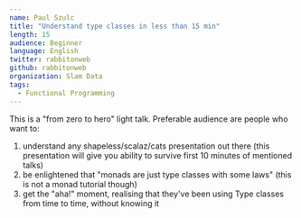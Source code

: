 ```yaml
---
name: Paul Szulc
title: "Understand type classes in less than 15 min"
length: 15
audience: Beginner
language: English
twitter: rabbitonweb
github: rabbitonweb
organization: Slam Data
tags:
  - Functional Programming
---
```

This is a "from zero to hero" light talk. Preferable audience are people who want to: 

1. understand any shapeless/scalaz/cats presentation out there (this presentation will give you ability to survive first 10 minutes of mentioned talks) 
2. be enlightened that "monads are just type classes with some laws" (this is not a monad tutorial though) 
3. get the "aha!" moment, realising that they've been using Type classes from time to time, without knowing it